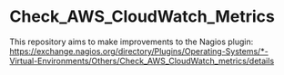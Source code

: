 # Check_AWS_CloudWatch_Metrics

This repository aims to make improvements to the Nagios plugin: https://exchange.nagios.org/directory/Plugins/Operating-Systems/*-Virtual-Environments/Others/Check_AWS_CloudWatch_metrics/details